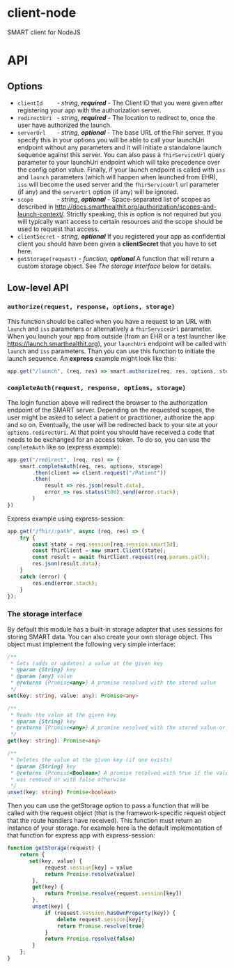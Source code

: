 # client-node
SMART client for NodeJS
 

# API

## Options
- `clientId    ` - *string, **required*** - The Client ID that you were given after registering your app with the authorization server.
- `redirectUri ` - *string, **required*** - The location to redirect to, once the user have authorized the launch.
- `serverUrl   ` - *string, **optional*** - The base URL of the Fhir server. If you specify this in your options you will be able to call your launchUri endpoint without any parameters and it will initiate a standalone launch sequence against this server. You can also pass a `fhirServiceUrl` query parameter to your launchUri endpoint which will take precedence over the config option value. Finally, if your launch endpoint is called with `iss` and `launch` parameters (which will happen when launched from EHR), `iss` will become the used server and the `fhirServiceUrl` url parameter (if any) and the `serverUrl` option (if any) will be ignored.
- `scope       ` - *string, **optional*** - Space-separated list of scopes as described in http://docs.smarthealthit.org/authorization/scopes-and-launch-context/. Strictly speaking, this is option is not required but you will typically want access to certain resources and the scope should be used to request that access.
- `clientSecret` - *string, **optional*** If you registered your app as confidential client you should have been given a **clientSecret** that you have to set here.
- `getStorage(request)` - *function, **optional*** A function that will return a custom storage object. See *The storage interface* below for details.


## Low-level API

### `authorize(request, response, options, storage)`
This function should be called when you have a request to an URL with
`launch` and `iss` parameters or alternatively a `fhirServiceUrl` parameter.
When you launch your app from outside (from an EHR or a test launcher like
https://launch.smarthealthit.org), your `launchUri` endpoint will be called
with `launch` and `iss` parameters. Than you can use this function to initiate
the launch sequence. An **express** example might look like this:
```js
app.get("/launch", (req, res) => smart.authorize(req, res, options, storage));
```


### `completeAuth(request, response, options, storage)`
The login function above will redirect the browser to the authorization endpoint
of the SMART server. Depending on the requested scopes, the user might be asked
to select a patient or practitioner, authorize the app and so on. Eventually, the
user will be redirected back to your site at your `options.redirectUri`. At that
point you should have received a code that needs to be exchanged for an access
token. To do so, you can use the `completeAuth` like so (express example):
```js
app.get("/redirect", (req, res) => {
    smart.completeAuth(req, res, options, storage)
        .then(client => client.request("/Patient"))
        .then(
            result => res.json(result.data),
            error => res.status(500).send(error.stack);
        )
})
```

Express example using express-session:
```js
app.get("/fhir/:path", async (req, res) => {
    try {
        const state = req.session[req.session.smartId];
        const fhirClient = new smart.Client(state);
        const result = await fhirClient.request(req.params.path);
        res.json(result.data);
    }
    catch (error) {
        res.end(error.stack);
    }
});
```

### The storage interface
By default this module has a built-in storage adapter that uses sessions for
storing SMART data. You can also create your own storage object. This object must
implement the following very simple interface:
```ts
/**
 * Sets (adds or updates) a value at the given key
 * @param {String} key 
 * @param {any} value 
 * @returns {Promise<any>} A promise resolved with the stored value
 */
set(key: string, value: any): Promise<any>

/**
 * Reads the value at the given key
 * @param {String} key 
 * @returns {Promise<any>} A promise resolved with the stored value or undefined
 */
get(key: string): Promise<any>

/**
 * Deletes the value at the given key (if one exists)
 * @param {String} key 
 * @returns {Promise<Boolean>} A promise resolved with true if the value
 * was removed or with false otherwise
 */
unset(key: string) Promise<boolean>
```
Then you can use the getStorage option to pass a function that will be called 
with the request object (that is the framework-specific request object that
the route handlers have received). This function must return an instance of your
storage. for example here is the default implementation of that function for
express app with express-session:
```js
function getStorage(request) {
    return {
       set(key, value) {
            request.session[key] = value
            return Promise.resolve(value)
        },
        get(key) {
            return Promise.resolve(request.session[key])
        },
        unset(key) {
            if (request.session.hasOwnProperty(key)) {
                delete request.session[key];
                return Promise.resolve(true)
            }
            return Promise.resolve(false)
        }
    };
}
```
